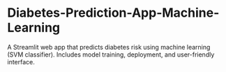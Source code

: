 # Diabetes-Prediction-App-Machine-Learning
 A Streamlit web app that predicts diabetes risk using machine learning (SVM classifier). Includes model training, deployment, and user-friendly interface.
